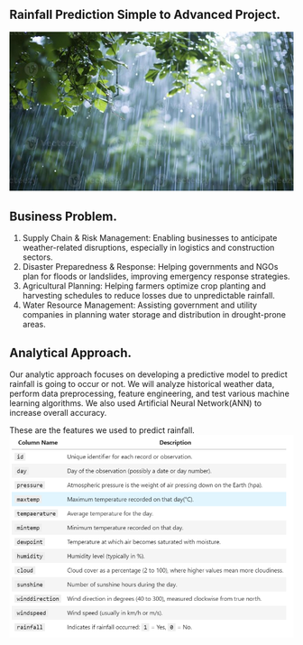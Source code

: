 ## Rainfall Prediction Simple to Advanced Project.
![image alt](https://github.com/OneBlack333/Images/blob/e7dc7aff46feb10c7f2a8dea44f96492fdb38630/AI%20generated%20Beautiful%20rain%20day%20view.jpg)

## Business Problem.
1) Supply Chain & Risk Management: Enabling businesses to anticipate weather-related disruptions, especially in logistics and construction sectors.
2) Disaster Preparedness & Response: Helping governments and NGOs plan for floods or landslides, improving emergency response strategies.
3) Agricultural Planning: Helping farmers optimize crop planting and harvesting schedules to reduce losses due to unpredictable rainfall.
4) Water Resource Management: Assisting government and utility companies in planning water storage and distribution in drought-prone areas.

## Analytical Approach.
Our analytic approach focuses on developing a predictive model to predict rainfall is going to occur or not. We will analyze historical weather data, perform data preprocessing, feature engineering, and test various machine learning algorithms. We also used Artificial Neural Network(ANN) to increase overall accuracy.

These are the features we used to predict rainfall.
![image alt](https://github.com/OneBlack333/Images/blob/272c72d90717fa4eebbb5ae13a274ddfe9e07c3a/rain_column.png)
